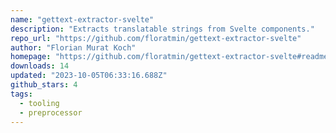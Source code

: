 ```yaml
---
name: "gettext-extractor-svelte"
description: "Extracts translatable strings from Svelte components."
repo_url: "https://github.com/floratmin/gettext-extractor-svelte"
author: "Florian Murat Koch"
homepage: "https://github.com/floratmin/gettext-extractor-svelte#readme"
downloads: 14
updated: "2023-10-05T06:33:16.688Z"
github_stars: 4
tags: 
  - tooling
  - preprocessor
---
```

